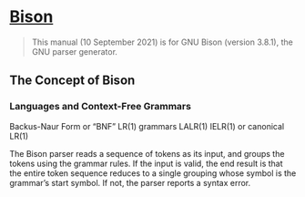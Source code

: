 # [Bison](https://www.gnu.org/software/bison/manual/bison.html#C_002b_002b-Parsers)

> This manual (10 September 2021) is for GNU Bison (version 3.8.1), the GNU parser generator.
>

## The Concept of Bison

### Languages and Context-Free Grammars

Backus-Naur Form or “BNF” 
LR(1) grammars
LALR(1)
IELR(1) or canonical LR(1)

The Bison parser reads a sequence of tokens as its input, and groups the tokens using the grammar rules. If the input is valid, the end result is that the entire token sequence reduces to a single grouping whose symbol is the grammar’s start symbol. If not, the parser reports a syntax error.